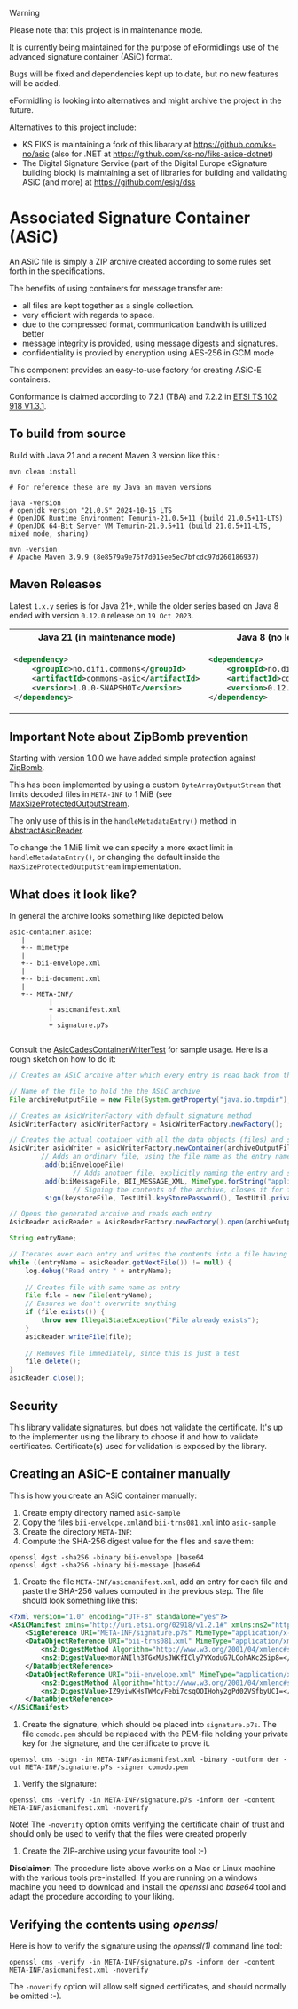 > [!WARNING]
> Please note that this project is in maintenance mode.
> 
> It is currently being maintained for the purpose of eFormidlings use of the advanced signature container (ASiC) format.
>
> Bugs will be fixed and dependencies kept up to date, but no new features will be added.
>
> eFormidling is looking into alternatives and might archive the project in the future.
>
> Alternatives to this project include:
>
> - KS FIKS is maintaining a fork of this libarary at https://github.com/ks-no/asic (also for .NET at https://github.com/ks-no/fiks-asice-dotnet)
> - The Digital Signature Service (part of the Digital Europe eSignature building block) is maintaining a set of libraries for building and validating ASiC (and more) at https://github.com/esig/dss

# Associated Signature Container (ASiC)

An ASiC file is simply a ZIP archive created according to some rules set forth in the specifications. 

The benefits of using containers for message transfer are:
* all files are kept together as a single collection.
* very efficient with regards to space.
* due to the compressed format, communication bandwith is utilized better
* message integrity is provided, using message digests and signatures.
* confidentiality is provied by encryption using AES-256 in GCM mode

This component provides an easy-to-use factory for creating ASiC-E containers.

Conformance is claimed according to 7.2.1 (TBA) and 7.2.2 in
[ETSI TS 102 918 V1.3.1](http://webapp.etsi.org/workprogram/Report_WorkItem.asp?WKI_ID=42455).

## To build from source
Build with Java 21 and a recent Maven 3 version like this :
```
mvn clean install

# For reference these are my Java an maven versions

java -version
# openjdk version "21.0.5" 2024-10-15 LTS
# OpenJDK Runtime Environment Temurin-21.0.5+11 (build 21.0.5+11-LTS)
# OpenJDK 64-Bit Server VM Temurin-21.0.5+11 (build 21.0.5+11-LTS, mixed mode, sharing)

mvn -version
# Apache Maven 3.9.9 (8e8579a9e76f7d015ee5ec7bfcdc97d260186937)
```

## Maven Releases
Latest `1.x.y` series is for Java 21+, while the older series based on Java 8 ended with version `0.12.0` release on `19 Oct 2023`.

<table>
<tr>
<th>Java 21 (in maintenance mode)</th>
<th>Java 8 (no longer maintained)</th>
</tr>
<tr>
<td>

```xml
<dependency>
    <groupId>no.difi.commons</groupId>
    <artifactId>commons-asic</artifactId>
    <version>1.0.0-SNAPSHOT</version>
</dependency>
```

</td>
<td>

```xml
<dependency>
    <groupId>no.difi.commons</groupId>
    <artifactId>commons-asic</artifactId>
    <version>0.12.0</version>
</dependency>
```

</td>
</tr>
</table>

## Important Note about ZipBomb prevention
Starting with version 1.0.0 we have added simple protection against [ZipBomb](https://github.com/felleslosninger/efm-asic/security/advisories/GHSA-rc4q-523c-3qmm).

This has been implemented by using a custom `ByteArrayOutputStream` that limits decoded files in `META-INF` to 1 MiB (see [MaxSizeProtectedOutputStream](src/main/java/no/difi/asic/zipbomb/MaxSizeProtectedOutputStream.java).

The only use of this is in the `handleMetadataEntry()` method in [AbstractAsicReader](src/main/java/no/difi/asic/AbstractAsicReader.java).

To change the 1 MiB limit we can specify a more exact limit in `handleMetadataEntry()`, or changing the default inside the `MaxSizeProtectedOutputStream` implementation.

## What does it look like?

In general the archive looks something like depicted below 

```
asic-container.asice: 
   |
   +-- mimetype
   |
   +-- bii-envelope.xml
   |
   +-- bii-document.xml
   |
   +-- META-INF/
          |
          + asicmanifest.xml
          |
          + signature.p7s   
   
```

Consult the [AsicCadesContainerWriterTest](src/test/java/no/difi/asic/AsicWriterTest.java) for sample usage.
Here is a rough sketch on how to do it:
```java
// Creates an ASiC archive after which every entry is read back from the archive.

// Name of the file to hold the the ASiC archive
File archiveOutputFile = new File(System.getProperty("java.io.tmpdir"), "asic-sample-default.zip");

// Creates an AsicWriterFactory with default signature method
AsicWriterFactory asicWriterFactory = AsicWriterFactory.newFactory();

// Creates the actual container with all the data objects (files) and signs it.
AsicWriter asicWriter = asicWriterFactory.newContainer(archiveOutputFile)
        // Adds an ordinary file, using the file name as the entry name
        .add(biiEnvelopeFile)
                // Adds another file, explicitly naming the entry and specifying the MIME type
        .add(biiMessageFile, BII_MESSAGE_XML, MimeType.forString("application/xml"))
                // Signing the contents of the archive, closes it for further changes.
        .sign(keystoreFile, TestUtil.keyStorePassword(), TestUtil.privateKeyPassword());

// Opens the generated archive and reads each entry
AsicReader asicReader = AsicReaderFactory.newFactory().open(archiveOutputFile);

String entryName;

// Iterates over each entry and writes the contents into a file having same name as the entry
while ((entryName = asicReader.getNextFile()) != null) {
    log.debug("Read entry " + entryName);
    
    // Creates file with same name as entry
    File file = new File(entryName);
    // Ensures we don't overwrite anything
    if (file.exists()) {
        throw new IllegalStateException("File already exists");
    }
    asicReader.writeFile(file);
    
    // Removes file immediately, since this is just a test 
    file.delete();  
}
asicReader.close(); 
```

## Security

This library validate signatures, but does not validate the certificate. It's up to the implementer using the library
to choose if and how to validate certificates. Certificate(s) used for validation is exposed by the library.


## Creating an ASiC-E container manually

This is how you create an ASiC container manually:

1. Create empty directory named `asic-sample`
1. Copy the files `bii-envelope.xml`and `bii-trns081.xml` into `asic-sample`
1. Create the directory `META-INF`:
1. Compute the SHA-256 digest value for the files and save them:
```
openssl dgst -sha256 -binary bii-envelope |base64
openssl dgst -sha256 -binary bii-message |base64

```
1. Create the file `META-INF/asicmanifest.xml`, add an entry for each file and
paste the SHA-256 values computed in the previous step. The file should look something like this:
```xml
<?xml version="1.0" encoding="UTF-8" standalone="yes"?>
<ASiCManifest xmlns="http://uri.etsi.org/02918/v1.2.1#" xmlns:ns2="http://www.w3.org/2000/09/xmldsig#">
    <SigReference URI="META-INF/signature.p7s" MimeType="application/x-pkcs7-signature"/>
    <DataObjectReference URI="bii-trns081.xml" MimeType="application/xml">
        <ns2:DigestMethod Algorithm="http://www.w3.org/2001/04/xmlenc#sha256"/>
        <ns2:DigestValue>morANIlh3TGxMUsJWKfICly7YXoduG7LCohAKc2Sip8=</ns2:DigestValue>
    </DataObjectReference>
    <DataObjectReference URI="bii-envelope.xml" MimeType="application/xml">
        <ns2:DigestMethod Algorithm="http://www.w3.org/2001/04/xmlenc#sha256"/>
        <ns2:DigestValue>IZ9yiwKHsTWMcyFebi7csqOOIHohy2gPd02VSfbyUCI=</ns2:DigestValue>
    </DataObjectReference>
</ASiCManifest>
```
1. Create the signature, which should be placed into `signature.p7s`. The file `comodo.pem` should
be replaced with the PEM-file holding your private key for the signature, and the certificate to prove it.
```
openssl cms -sign -in META-INF/asicmanifest.xml -binary -outform der -out META-INF/signature.p7s -signer comodo.pem
```

1. Verify the signature:
```
openssl cms -verify -in META-INF/signature.p7s -inform der -content META-INF/asicmanifest.xml -noverify
```
Note! The `-noverify` option omits verifying the certificate chain of trust and should only be used to verify that the files were created properly

1. Create the ZIP-archive using your favourite tool :-)

**Disclaimer:** The procedure liste above works on a Mac or Linux machine with the various tools pre-installed. If you are running on a windows machine
you need to download and install the *openssl* and *base64* tool and adapt the procedure according to your liking.


## Verifying the contents using *openssl*

Here is how to verify the signature using the *openssl(1)* command line tool:

```
openssl cms -verify -in META-INF/signature.p7s -inform der -content META-INF/asicmanifest.xml -noverify
```

The `-noverify` option will allow self signed certificates, and should normally be omitted :-).

